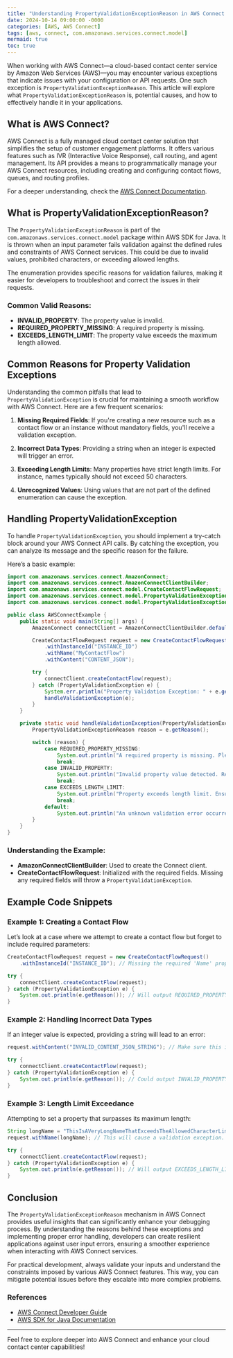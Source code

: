 ```yaml
---
title: "Understanding PropertyValidationExceptionReason in AWS Connect: A Deep Dive for Developers"
date: 2024-10-14 09:00:00 -0000
categories: [AWS, AWS Connect]
tags: [aws, connect, com.amazonaws.services.connect.model]
mermaid: true
toc: true
---
```



When working with AWS Connect—a cloud-based contact center service by Amazon Web Services (AWS)—you may encounter various exceptions that indicate issues with your configuration or API requests. One such exception is `PropertyValidationExceptionReason`. This article will explore what `PropertyValidationExceptionReason` is, potential causes, and how to effectively handle it in your applications.

## What is AWS Connect?

AWS Connect is a fully managed cloud contact center solution that simplifies the setup of customer engagement platforms. It offers various features such as IVR (Interactive Voice Response), call routing, and agent management. Its API provides a means to programmatically manage your AWS Connect resources, including creating and configuring contact flows, queues, and routing profiles.

For a deeper understanding, check the [AWS Connect Documentation](https://docs.aws.amazon.com/connect/latest/adminguide/what-is-amazon-connect.html).

## What is PropertyValidationExceptionReason?

The `PropertyValidationExceptionReason` is part of the `com.amazonaws.services.connect.model` package within AWS SDK for Java. It is thrown when an input parameter fails validation against the defined rules and constraints of AWS Connect services. This could be due to invalid values, prohibited characters, or exceeding allowed lengths.

The enumeration provides specific reasons for validation failures, making it easier for developers to troubleshoot and correct the issues in their requests.

### Common Valid Reasons:
- **INVALID_PROPERTY**: The property value is invalid.
- **REQUIRED_PROPERTY_MISSING**: A required property is missing.
- **EXCEEDS_LENGTH_LIMIT**: The property value exceeds the maximum length allowed.

## Common Reasons for Property Validation Exceptions

Understanding the common pitfalls that lead to `PropertyValidationException` is crucial for maintaining a smooth workflow with AWS Connect. Here are a few frequent scenarios:

1. **Missing Required Fields**: If you're creating a new resource such as a contact flow or an instance without mandatory fields, you'll receive a validation exception.

2. **Incorrect Data Types**: Providing a string when an integer is expected will trigger an error.

3. **Exceeding Length Limits**: Many properties have strict length limits. For instance, names typically should not exceed 50 characters.

4. **Unrecognized Values**: Using values that are not part of the defined enumeration can cause the exception.

## Handling PropertyValidationException

To handle `PropertyValidationException`, you should implement a try-catch block around your AWS Connect API calls. By catching the exception, you can analyze its message and the specific reason for the failure.

Here’s a basic example:

```java
import com.amazonaws.services.connect.AmazonConnect;
import com.amazonaws.services.connect.AmazonConnectClientBuilder;
import com.amazonaws.services.connect.model.CreateContactFlowRequest;
import com.amazonaws.services.connect.model.PropertyValidationException;
import com.amazonaws.services.connect.model.PropertyValidationExceptionReason;

public class AWSConnectExample {
    public static void main(String[] args) {
        AmazonConnect connectClient = AmazonConnectClientBuilder.defaultClient();

        CreateContactFlowRequest request = new CreateContactFlowRequest()
            .withInstanceId("INSTANCE_ID")
            .withName("MyContactFlow")
            .withContent("CONTENT_JSON");

        try {
            connectClient.createContactFlow(request);
        } catch (PropertyValidationException e) {
            System.err.println("Property Validation Exception: " + e.getMessage());
            handleValidationException(e);
        }
    }

    private static void handleValidationException(PropertyValidationException e) {
        PropertyValidationExceptionReason reason = e.getReason();

        switch (reason) {
            case REQUIRED_PROPERTY_MISSING:
                System.out.println("A required property is missing. Please check your request parameters.");
                break;
            case INVALID_PROPERTY:
                System.out.println("Invalid property value detected. Review the values you are sending.");
                break;
            case EXCEEDS_LENGTH_LIMIT:
                System.out.println("Property exceeds length limit. Ensure all strings are within allowed character limits.");
                break;
            default:
                System.out.println("An unknown validation error occurred.");
        }
    }
}
```

### Understanding the Example:
- **AmazonConnectClientBuilder**: Used to create the Connect client.
- **CreateContactFlowRequest**: Initialized with the required fields. Missing any required fields will throw a `PropertyValidationException`.
  
## Example Code Snippets

### Example 1: Creating a Contact Flow

Let’s look at a case where we attempt to create a contact flow but forget to include required parameters:

```java
CreateContactFlowRequest request = new CreateContactFlowRequest()
    .withInstanceId("INSTANCE_ID"); // Missing the required 'Name' property

try {
    connectClient.createContactFlow(request);
} catch (PropertyValidationException e) {
    System.out.println(e.getReason()); // Will output REQUIRED_PROPERTY_MISSING
}
```

### Example 2: Handling Incorrect Data Types

If an integer value is expected, providing a string will lead to an error:

```java
request.withContent("INVALID_CONTENT_JSON_STRING"); // Make sure this is a valid JSON

try {
    connectClient.createContactFlow(request);
} catch (PropertyValidationException e) {
    System.out.println(e.getReason()); // Could output INVALID_PROPERTY depending on JSON string
}
```

### Example 3: Length Limit Exceedance

Attempting to set a property that surpasses its maximum length:

```java
String longName = "ThisIsAVeryLongNameThatExceedsTheAllowedCharacterLimitOfFiftyCharacters";
request.withName(longName); // This will cause a validation exception.

try {
    connectClient.createContactFlow(request);
} catch (PropertyValidationException e) {
    System.out.println(e.getReason()); // Will output EXCEEDS_LENGTH_LIMIT
}
```

## Conclusion

The `PropertyValidationExceptionReason` mechanism in AWS Connect provides useful insights that can significantly enhance your debugging process. By understanding the reasons behind these exceptions and implementing proper error handling, developers can create resilient applications against user input errors, ensuring a smoother experience when interacting with AWS Connect services.

For practical development, always validate your inputs and understand the constraints imposed by various AWS Connect features. This way, you can mitigate potential issues before they escalate into more complex problems.

### References

- [AWS Connect Developer Guide](https://docs.aws.amazon.com/connect/latest/APIReference/Welcome.html)
- [AWS SDK for Java Documentation](https://docs.aws.amazon.com/sdk-for-java/latest/developer-guide/home.html)

---

Feel free to explore deeper into AWS Connect and enhance your cloud contact center capabilities!
